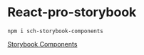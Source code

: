 # React-pro-storybook

```
npm i sch-storybook-components
```

[Storybook Components](https://sebastiancassisi.github.io/react-pro-storybook/)
